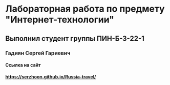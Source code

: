 # Лабораторная работа по предмету "Интернет-технологии"
## Выполнил студент группы ПИН-Б-З-22-1
### Гадиян Сергей Гариевич
#### Ссылка на сайт 
#### https://serzhoon.github.io/Russia-travel/
